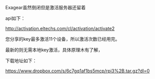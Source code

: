 Exagear虽然倒闭但是激活服务器还留着

api如下：

http://activation.eltechs.com/cl/activation/activate2

您分享的key最多激活11个设备，所以激活次数已经用完。

最新的则无需本地key激活，具体原理木有了解，

下载地址如下：

https://www.dropbox.com/s/6c7gq1af1bs5mcp/rpi3%2B.tar.gz?dl=0


